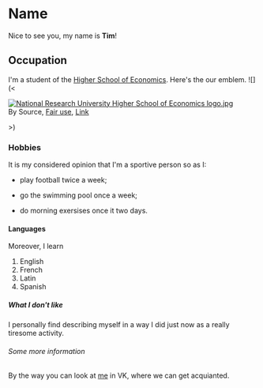 # Name
Nice to see you, my name is **Tim**!
## Occupation 
I'm a student of the [Higher School of Economics](https://www.hse.ru/en/). Here's the our emblem. ![](<<p><a href="https://en.wikipedia.org/wiki/File:National_Research_University_Higher_School_of_Economics_logo.jpg#/media/File:National_Research_University_Higher_School_of_Economics_logo.jpg"><img src="https://upload.wikimedia.org/wikipedia/en/5/51/National_Research_University_Higher_School_of_Economics_logo.jpg" alt="National Research University Higher School of Economics logo.jpg"></a><br>By Source, <a href="//en.wikipedia.org/wiki/File:National_Research_University_Higher_School_of_Economics_logo.jpg" title="Fair use of copyrighted material in the context of National Research University Higher School of Economics">Fair use</a>, <a href="https://en.wikipedia.org/w/index.php?curid=27177778">Link</a></p>>)
### Hobbies
It is my considered opinion that I'm a sportive person so as I:
   - play football twice a week;
   + go the swimming pool once a week;
   - do morning exersises once it two days.
#### Languages   
Moreover, I learn
   1. English
   2. French
   3. Latin
   4. Spanish
##### What I don't like 
I personally find describing myself in a way I did just now as a really tiresome activity.
###### Some more information 
By the way you can look at [me](https://vk.com/timonleonov) in VK, where we can get acquianted. 

